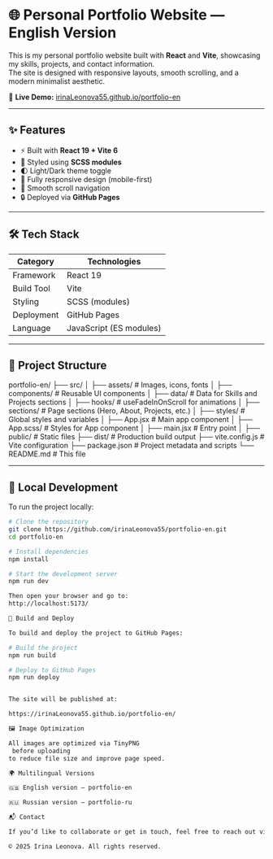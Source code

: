 # 🌐 Personal Portfolio Website — English Version

This is my personal portfolio website built with **React** and **Vite**, showcasing my skills, projects, and contact information.  
The site is designed with responsive layouts, smooth scrolling, and a modern minimalist aesthetic.

🔗 **Live Demo:** [irinaLeonova55.github.io/portfolio-en](https://irinaLeonova55.github.io/portfolio-en)

---

## ✨ Features

- ⚡️ Built with **React 19 + Vite 6**
- 🎨 Styled using **SCSS modules**
- 🌓 Light/Dark theme toggle
- 📱 Fully responsive design (mobile-first)
- 💬 Smooth scroll navigation
- 🔒 Deployed via **GitHub Pages**

---

## 🛠️ Tech Stack

| Category   | Technologies            |
| ---------- | ----------------------- |
| Framework  | React 19                |
| Build Tool | Vite                    |
| Styling    | SCSS (modules)          |
| Deployment | GitHub Pages            |
| Language   | JavaScript (ES modules) |

---

## 🧩 Project Structure

portfolio-en/
├── src/
│ ├── assets/ # Images, icons, fonts
│ ├── components/ # Reusable UI components
│ ├── data/ # Data for Skills and Projects sections
│ ├── hooks/ # useFadeInOnScroll for animations
│ ├── sections/ # Page sections (Hero, About, Projects, etc.)
│ ├── styles/ # Global styles and variables
│ ├── App.jsx # Main app component
│ ├── App.scss/ # Styles for App component
│ ├── main.jsx # Entry point
│
├── public/ # Static files
├── dist/ # Production build output
├── vite.config.js # Vite configuration
├── package.json # Project metadata and scripts
└── README.md # This file

---

## 🚀 Local Development

To run the project locally:

```bash
# Clone the repository
git clone https://github.com/irinaLeonova55/portfolio-en.git
cd portfolio-en

# Install dependencies
npm install

# Start the development server
npm run dev

Then open your browser and go to:
http://localhost:5173/

🧱 Build and Deploy

To build and deploy the project to GitHub Pages:

# Build the project
npm run build

# Deploy to GitHub Pages
npm run deploy


The site will be published at:

https://irinaLeonova55.github.io/portfolio-en/

🖼️ Image Optimization

All images are optimized via TinyPNG
 before uploading
to reduce file size and improve page speed.

🌍 Multilingual Versions

🇬🇧 English version — portfolio-en

🇷🇺 Russian version — portfolio-ru

📬 Contact

If you’d like to collaborate or get in touch, feel free to reach out via the contact form on the website.

© 2025 Irina Leonova. All rights reserved.
```
